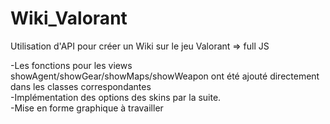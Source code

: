 # Wiki_Valorant
Utilisation d'API pour créer un Wiki sur le jeu Valorant => full JS

-Les fonctions pour les views showAgent/showGear/showMaps/showWeapon ont été ajouté directement dans les classes correspondantes
<br>-Implémentation des options des skins par la suite.
<br>-Mise en forme graphique à travailler
